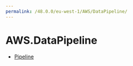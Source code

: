 ```yaml
---
permalink: /48.0.0/eu-west-1/AWS/DataPipeline/
---
```


# AWS.DataPipeline



* [Pipeline](Pipeline.md)
